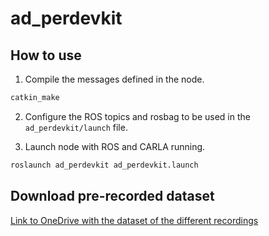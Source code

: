 # ad_perdevkit

## How to use

1. Compile the messages defined in the node.

```bash
catkin_make
```

2. Configure the ROS topics and rosbag to be used in the `ad_perdevkit/launch` file.

3. Launch node with ROS and CARLA running.

```bash
roslaunch ad_perdevkit ad_perdevkit.launch
```

## Download pre-recorded dataset

[Link to OneDrive with the dataset of the different recordings](https://universidaddealcala-my.sharepoint.com/:f:/g/personal/j_pena_edu_uah_es/EvFoxbDoiWJJqaKoLeuE6YAB4BVx0GSOerg8qrt0qITR_Q?e=pLr9fs)

